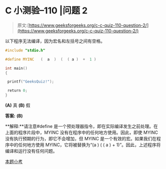 # C 小测验–110 |问题 2

> 原文:[https://www.geeksforgeeks.org/c-c-quiz-110-question-2/](https://www.geeksforgeeks.org/c-c-quiz-110-question-2/)

以下程序无法编译，因为宏名和左括号之间有空格。

```cpp
#include "stdio.h"

#define MYINC   (  a  )  (  ( a )  +  1 )

int main()
{

 printf("GeeksQuiz!");

 return 0;
}
```

**(A)** 真
**(B)** 假

**答案:** **(B)**

**解释:**请注意#define 是一个预处理器指令，即在实际编译发生之前处理。在上面的程序片段中，MYINC 没有在程序中的任何地方使用。因此，即使 MYINC 没有执行预期的行为，即它不会增加，但 MYINC 是一个有效的宏。如果我们在程序中的任何地方使用 MYINC，它将被替换为“(a ) ( ( a ) + 1)”。因此，上述程序将编译和运行没有任何问题。

[本题小考](https://www.geeksforgeeks.org/c-quiz-110-gq/)